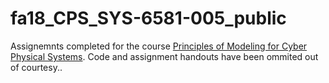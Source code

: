 # fa18_CPS_SYS-6581-005_public

Assignemnts completed for the course [Principles of Modeling for Cyber Physical Systems](https://linklab-uva.github.io/modeling_cps/index.html). Code and assignment handouts have been ommited out of courtesy..
